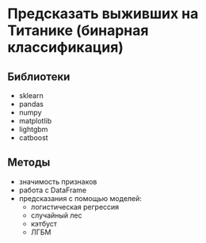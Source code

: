 # Предсказать выживших на Титанике (бинарная классификация)
## Библиотеки
* sklearn
* pandas
* numpy
* matplotlib
* lightgbm
* catboost
## Методы
* значимость признаков
* работа с DataFrame
* предсказания с помощью моделей:
  - логистическая регрессия
  - случайный лес
  - кэтбуст
  - ЛГБМ
